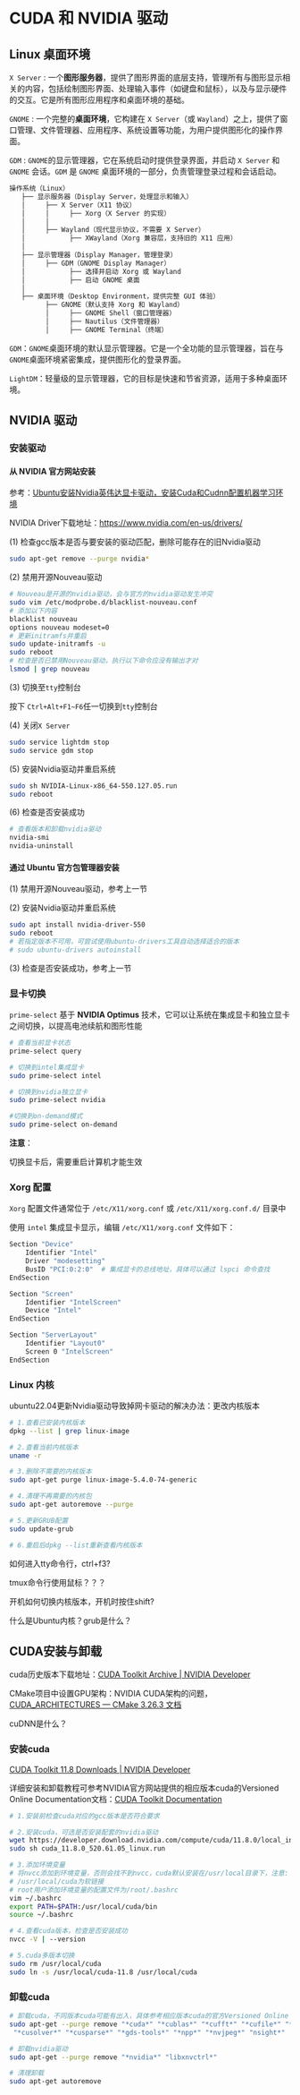 

# CUDA 和 NVIDIA 驱动

## Linux 桌面环境

`X Server` : 一个**图形服务器**，提供了图形界面的底层支持，管理所有与图形显示相关的内容，包括绘制图形界面、处理输入事件（如键盘和鼠标），以及与显示硬件的交互。它是所有图形应用程序和桌面环境的基础。

`GNOME` : 一个完整的**桌面环境**，它构建在 `X Server`（或 `Wayland`）之上，提供了窗口管理、文件管理器、应用程序、系统设置等功能，为用户提供图形化的操作界面。

`GDM` : `GNOME`的显示管理器，它在系统启动时提供登录界面，并启动 `X Server` 和 `GNOME` 会话。`GDM` 是 `GNOME` 桌面环境的一部分，负责管理登录过程和会话启动。

```bash
操作系统（Linux）
   ├── 显示服务器（Display Server，处理显示和输入）
   │     ├── X Server（X11 协议）
   │     │     ├── Xorg（X Server 的实现）
   │     │
   │     ├── Wayland（现代显示协议，不需要 X Server）
   │           ├── XWayland（Xorg 兼容层，支持旧的 X11 应用）
   │
   ├── 显示管理器（Display Manager，管理登录）
   │     ├── GDM（GNOME Display Manager）
   │           ├── 选择并启动 Xorg 或 Wayland
   │           ├── 启动 GNOME 桌面
   │
   ├── 桌面环境（Desktop Environment，提供完整 GUI 体验）
         ├── GNOME（默认支持 Xorg 和 Wayland）
         │     ├── GNOME Shell（窗口管理器）
         │     ├── Nautilus（文件管理器）
         │     ├── GNOME Terminal（终端）
```

`GDM`：`GNOME`桌面环境的默认显示管理器。它是一个全功能的显示管理器，旨在与`GNOME`桌面环境紧密集成，提供图形化的登录界面。

`LightDM`：轻量级的显示管理器，它的目标是快速和节省资源，适用于多种桌面环境。

## NVIDIA 驱动

### 安装驱动

#### 从 NVIDIA 官方网站安装

参考：[Ubuntu安装Nvidia英伟达显卡驱动，安装Cuda和Cudnn配置机器学习环境](https://qii404.me/2021/07/03/ubuntu-install-nvidia-driver.html)

NVIDIA Driver下载地址：https://www.nvidia.com/en-us/drivers/

(1) 检查gcc版本是否与要安装的驱动匹配，删除可能存在的旧Nvidia驱动

```bash
sudo apt-get remove --purge nvidia*
```

(2) 禁用开源Nouveau驱动

```bash
# Nouveau是开源的nvidia驱动，会与官方的nvidia驱动发生冲突
sudo vim /etc/modprobe.d/blacklist-nouveau.conf
# 添加以下内容
blacklist nouveau
options nouveau modeset=0
# 更新initramfs并重启
sudo update-initramfs -u
sudo reboot
# 检查是否已禁用Nouveau驱动，执行以下命令应没有输出才对
lsmod | grep nouveau
```

(3) 切换至`tty`控制台

按下 `Ctrl+Alt+F1~F6`任一切换到`tty`控制台

(4) 关闭`X Server`

```bash
sudo service lightdm stop
sudo service gdm stop
```

(5) 安装Nvidia驱动并重启系统

```bash
sudo sh NVIDIA-Linux-x86_64-550.127.05.run
sudo reboot
```

(6) 检查是否安装成功

```bash
# 查看版本和卸载nvidia驱动
nvidia-smi
nvidia-uninstall
```

#### 通过 Ubuntu 官方包管理器安装

(1) 禁用开源Nouveau驱动，参考上一节

(2) 安装Nvidia驱动并重启系统

```bash
sudo apt install nvidia-driver-550
sudo reboot
# 若指定版本不可用，可尝试使用ubuntu-drivers工具自动选择适合的版本
# sudo ubuntu-drivers autoinstall 
```

(3) 检查是否安装成功，参考上一节

### 显卡切换

`prime-select` 基于 **NVIDIA Optimus** 技术，它可以让系统在集成显卡和独立显卡之间切换，以提高电池续航和图形性能

```bash
# 查看当前显卡状态
prime-select query

# 切换到intel集成显卡
sudo prime-select intel

# 切换到nvidia独立显卡
sudo prime-select nvidia

#切换到on-demand模式
sudo prime-select on-demand
```

**注意**：

切换显卡后，需要重启计算机才能生效

### Xorg 配置

 `Xorg` 配置文件通常位于 `/etc/X11/xorg.conf` 或 `/etc/X11/xorg.conf.d/` 目录中

使用 `intel` 集成显卡显示，编辑 `/etc/X11/xorg.conf` 文件如下：

```bash
Section "Device"
    Identifier "Intel"
    Driver "modesetting"
    BusID "PCI:0:2:0"  # 集成显卡的总线地址，具体可以通过 lspci 命令查找
EndSection

Section "Screen"
    Identifier "IntelScreen"
    Device "Intel"
EndSection

Section "ServerLayout"
    Identifier "Layout0"
    Screen 0 "IntelScreen"
EndSection
```

### Linux 内核

ubuntu22.04更新Nvidia驱动导致掉网卡驱动的解决办法：更改内核版本

```bash
# 1.查看已安装内核版本
dpkg --list | grep linux-image

# 2.查看当前内核版本
uname -r

# 3.删除不需要的内核版本
sudo apt-get purge linux-image-5.4.0-74-generic

# 4.清理不再需要的内核包
sudo apt-get autoremove --purge

# 5.更新GRUB配置
sudo update-grub

# 6.重启后dpkg --list重新查看内核版本
```

如何进入tty命令行，ctrl+f3?

tmux命令行使用鼠标？？？

开机如何切换内核版本，开机时按住shift?

什么是Ubuntu内核？grub是什么？

### 

## CUDA安装与卸载

cuda历史版本下载地址：[CUDA Toolkit Archive | NVIDIA Developer](https://developer.nvidia.com/cuda-toolkit-archive)

CMake项目中设置GPU架构：NVIDIA CUDA架构的问题，[CUDA_ARCHITECTURES — CMake 3.26.3 文档](https://cmake.org/cmake/help/latest/prop_tgt/CUDA_ARCHITECTURES.html)

cuDNN是什么？

### 安装cuda

[CUDA Toolkit 11.8 Downloads | NVIDIA Developer](https://developer.nvidia.com/cuda-11-8-0-download-archive?target_os=Linux&target_arch=x86_64&Distribution=Ubuntu&target_version=18.04&target_type=runfile_local)

详细安装和卸载教程可参考NVIDIA官方网站提供的相应版本cuda的Versioned Online Documentation文档：[CUDA Toolkit Documentation](https://docs.nvidia.com/cuda/archive/11.8.0/)

```bash
# 1.安装前检查cuda对应的gcc版本是否符合要求

# 2.安装cuda，可选是否安装配套的nvidia驱动
wget https://developer.download.nvidia.com/compute/cuda/11.8.0/local_installers/cuda_11.8.0_520.61.05_linux.run
sudo sh cuda_11.8.0_520.61.05_linux.run

# 3.添加环境变量
# 将nvcc添加到环境变量，否则会找不到nvcc，cuda默认安装在/usr/local目录下，注意:
# /usr/local/cuda为软链接
# root用户添加环境变量的配置文件为/root/.bashrc
vim ~/.bashrc
export PATH=$PATH:/usr/local/cuda/bin
source ~/.bashrc

# 4.查看cuda版本，检查是否安装成功
nvcc -V | --version

# 5.cuda多版本切换
sudo rm /usr/local/cuda
sudo ln -s /usr/local/cuda-11.8 /usr/local/cuda
```

### 卸载cuda

```bash
# 卸载cuda，不同版本cuda可能有出入，具体参考相应版本cuda的官方Versioned Online Documentation文档
sudo apt-get --purge remove "*cuda*" "*cublas*" "*cufft*" "*cufile*" "*curand*" \
 "*cusolver*" "*cusparse*" "*gds-tools*" "*npp*" "*nvjpeg*" "nsight*"

# 卸载nvidia驱动
sudo apt-get --purge remove "*nvidia*" "libxnvctrl*"

# 清理卸载
sudo apt-get autoremove
```

